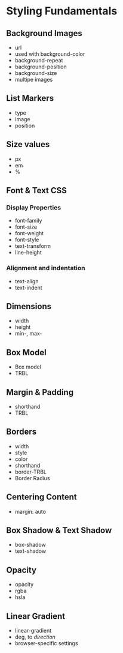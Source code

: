 Styling Fundamentals
======================
Background Images
-----------------
* url
* used with background-color
* background-repeat
* background-position
* background-size
* multipe images

List Markers
-----------------
* type
* image
* position

Size values
-------------
* px
* em
* %

Font & Text CSS
-----------------
### Display Properties
* font-family
* font-size
* font-weight
* font-style
* text-transform
* line-height

### Alignment and indentation
* text-align
* text-indent

Dimensions
-----------------
* width
* height
* min-, max-

Box Model
-----------------
* Box model
* TRBL

Margin & Padding
-----------------
* shorthand
* TRBL

Borders
-----------------
* width
* style
* color
* shorthand
* border-TRBL
* Border Radius

Centering Content
-----------------
* margin: auto

Box Shadow & Text Shadow
-----------------
* box-shadow
* text-shadow

Opacity
-----------------
* opacity
* rgba
* hsla

Linear Gradient
-----------------
* linear-gradient
* deg, to _direction_
* browser-specific settings
